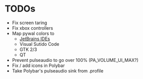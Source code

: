 # TODOs

- Fix screen taring
- Fix xbox controllers
- Map pywal colors to
    - [JetBrains IDEs](https://github.com/0x6C38/intellijPywal)
    - Visual Sutido Code
    - GTK 2/3
    - QT
- Prevent pulseaudio to go over 100% (PA_VOLUME_UI_MAX?)
- Fix / add icons in Polybar
- Take Polybar's pulseaudio sink from .profile
